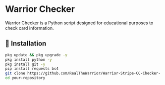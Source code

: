 # Warrior Checker

Warrior Checker is a Python script designed for educational purposes to check card information.

## 🔧 Installation

```sh
pkg update && pkg upgrade -y
pkg install python -y
pkg install git -y
pip install requests bs4
git clone https://github.com/RealTheWarrior/Warrior-Stripe-CC-Checker-
cd your-repository
